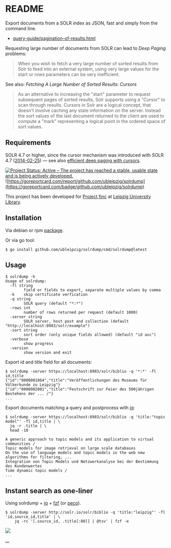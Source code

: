 # README

Export documents from a SOLR index as JSON, fast and simply from the command
line.

* [query-guide/pagination-of-results.html](https://solr.apache.org/guide/solr/latest/query-guide/pagination-of-results.html#performance-problems-with-deep-paging)

Requesting large number of documents from SOLR can lead to *Deep Paging*
problems:

> When you wish to fetch a very large number of sorted results from Solr to
> feed into an external system, using very large values for the start or rows
> parameters can be very inefficient.

See also: *Fetching A Large Number of Sorted Results: Cursors*

> As an alternative to increasing the "start" parameter to request subsequent
> pages of sorted results, Solr supports using a "Cursor" to scan through
> results. Cursors in Solr are a logical concept, that doesn't involve caching
> any state information on the server. Instead the sort values of the last
> document returned to the client are used to compute a "mark" representing a
> logical point in the ordered space of sort values.

Requirements
------------

SOLR 4.7 or higher, since the cursor mechanism was introduced with SOLR 4.7
([2014-02-25](https://archive.apache.org/dist/lucene/solr/4.7.0/)) &mdash; see
also [efficient deep paging with
cursors](https://solr.pl/en/2014/03/10/solr-4-7-efficient-deep-paging/).

[![Project Status: Active – The project has reached a stable, usable state and is being actively developed.](https://www.repostatus.org/badges/latest/active.svg)](https://www.repostatus.org/#active) ![https://goreportcard.com/report/github.com/ubleipzig/solrdump](https://goreportcard.com/badge/github.com/ubleipzig/solrdump)

This project has been developed for [Project finc](https://finc.info) at [Leipzig University Library](https://ub.uni-leipzig.de).

## Installation

Via debian or rpm [package](https://github.com/ubleipzig/solrdump/releases).

Or via go tool:

```shell
$ go install github.com/ubleipzig/solrdump/cmd/solrdump@latest
```

## Usage

```shell
$ solrdump -h
Usage of solrdump:
  -fl string
        field or fields to export, separate multiple values by comma
  -k    skip certificate verfication
  -q string
        SOLR query (default "*:*")
  -rows int
        number of rows returned per request (default 1000)
  -server string
        SOLR server, host post and collection (default "http://localhost:8983/solr/example")
  -sort string
        sort order (only unique fields allowed) (default "id asc")
  -verbose
        show progress
  -version
        show version and exit
```

Export id and title field for all documents:

```shell
$ solrdump -server https://localhost:8983/solr/biblio -q '*:*' -fl id,title
{"id":"0000001864","title":"Veröffentlichungen des Museums für Völkerkunde zu Leipzig"}
{"id":"0000002001","title":"Festschrift zur Feier des 500jährigen Bestehens der ... /"}
...
```

Export documents matching a query and postprocess with [jq](https://stedolan.github.io/jq/):

```shell
$ solrdump -server https://localhost:8983/solr/biblio -q 'title:"topic model"' -fl id,title | \
  jq -r .title | \
  head -10

A generic approach to topic models and its application to virtual communities /
Topic models for image retrieval on large scale databases
On the use of language models and topic models in the web new algorithms for filtering, ...
Integration von Topic Models und Netzwerkanalyse bei der Bestimmung des Kundenwertes
Time dynamic topic models /
...
```

## Instant search as one-liner

Using solrdump + [jq](https://stedolan.github.io/jq/) + [fzf](https://github.com/junegunn/fzf) (or [peco](https://github.com/peco/peco)).

```shell
$ solrdump -server http://solr.io/solr/biblio -q 'title:"leipzig"' -fl 'id,source_id,title' | \
    jq -rc '[.source_id, .title[:80]] | @tsv' | fzf -e
```

![](images/8e4zf1ryf2gusi3usv329btt8.gif)

[...](https://asciinema.org/a/N8L01waFUixUfO6AIlOfp6RTC?autoplay=1)
